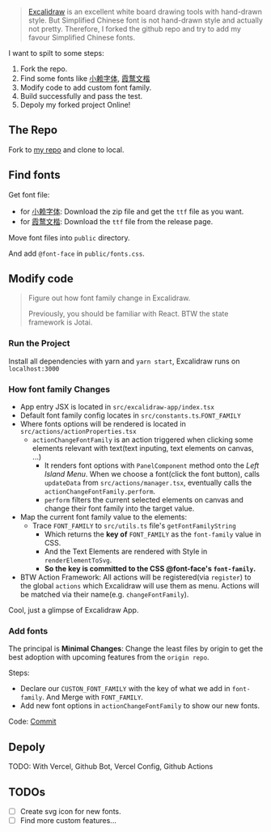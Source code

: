 > [Excalidraw](https://github.com/excalidraw/excalidraw) is an excellent white board drawing tools with hand-drawn style. But Simplified Chinese font is not hand-drawn style and actually not pretty. Therefore, I forked the github repo and try to add my favour Simplified Chinese fonts.

I want to spilt to some steps:

1. Fork the repo.
2. Find some fonts like [小赖字体](https://github.com/lxgw/kose-font), [霞鹜文楷](https://github.com/lxgw/LxgwWenKai)
3. Modify code to add custom font family.
4. Build successfully and pass the test.
5. Depoly my forked project Online!

## The Repo

Fork to [my repo](https://github.com/CoyoteWaltz/excalidraw) and clone to local.

## Find fonts

Get font file:

- for [小赖字体](https://github.com/lxgw/kose-font): Download the zip file and get the `ttf` file as you want.
- for [霞鹜文楷](https://github.com/lxgw/LxgwWenKai): Download the `ttf` file from the release page.

Move font files into `public` directory.

And add `@font-face` in `public/fonts.css`.

## Modify code

> Figure out how font family change in Excalidraw.
>
> Previously, you should be familiar with React. BTW the state framework is Jotai.

### Run the Project

Install all dependencies with yarn and `yarn start`, Excalidraw runs on `localhost:3000`

### How font family Changes

- App entry JSX is located in `src/excalidraw-app/index.tsx`
- Default font family config locates in `src/constants.ts`.`FONT_FAMILY`
- Where fonts options will be rendered is located in `src/actions/actionProperties.tsx`
  - `actionChangeFontFamily` is an action triggered when clicking some elements relevant with text(text inputing, text elements on canvas, ...)
    - It renders font options with `PanelComponent` method onto the _Left Island Menu_. When we choose a font(click the font button), calls `updateData` from `src/actions/manager.tsx`, eventually calls the `actionChangeFontFamily.perform`.
    - `perform` filters the current selected elements on canvas and change their font family into the target value.
- Map the current font family value to the elements:
  - Trace `FONT_FAMILY` to `src/utils.ts` file's `getFontFamilyString`
    - Which returns the **key of** `FONT_FAMILY` as the `font-family` value in CSS.
    - And the Text Elements are rendered with Style in `renderElementToSvg`.
    - **So the key is committed to the CSS @font-face's `font-family`.**
- BTW Action Framework: All actions will be registered(via `register`) to the global `actions` which Excalidraw will use them as menu. Actions will be matched via their name(e.g. `changeFontFamily`).

Cool, just a glimpse of Excalidraw App.

### Add fonts

The principal is **Minimal Changes**: Change the least files by origin to get the best adoption with upcoming features from the `origin repo`.

Steps:

- Declare our `CUSTON_FONT_FAMILY` with the key of what we add in `font-family`. And Merge with `FONT_FAMILY`.
- Add new font options in `actionChangeFontFamily` to show our new fonts.

Code: [Commit](https://github.com/CoyoteWaltz/excalidraw/commit/c24585cf996ea7cd2086f6f08b74642ec926208d#diff-a42db833da75f97b018177d83fbb6721eaa612c256d41c0495148ccd3119aa14)

## Depoly

TODO: With Vercel, Github Bot, Vercel Config, Github Actions

## TODOs

- [ ] Create svg icon for new fonts.
- [ ] Find more custom features...
